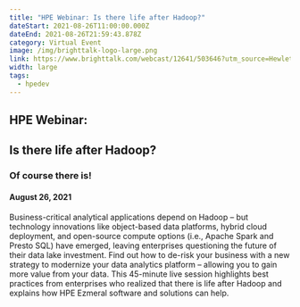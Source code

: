 ```yaml
---
title: "HPE Webinar: Is there life after Hadoop?"
dateStart: 2021-08-26T11:00:00.000Z
dateEnd: 2021-08-26T21:59:43.878Z
category: Virtual Event
image: /img/brighttalk-logo-large.png
link: https://www.brighttalk.com/webcast/12641/503646?utm_source=HewlettPackardEnterprise&utm_medium=brighttalk&utm_campaign=503646
width: large
tags:
  - hpedev
---
```

## HPE Webinar: 
## Is there life after Hadoop?
### Of course there is!

#### August 26, 2021

Business-critical analytical applications depend on Hadoop – but technology innovations like object-based data platforms, hybrid cloud deployment, and open-source compute options (i.e., Apache Spark and Presto SQL) have emerged, leaving enterprises questioning the future of their data lake investment. Find out how to de-risk your business with a new strategy to modernize your data analytics platform – allowing you to gain more value from your data. This 45-minute live session highlights best practices from enterprises who realized that there is life after Hadoop and explains how HPE Ezmeral software and solutions can help.